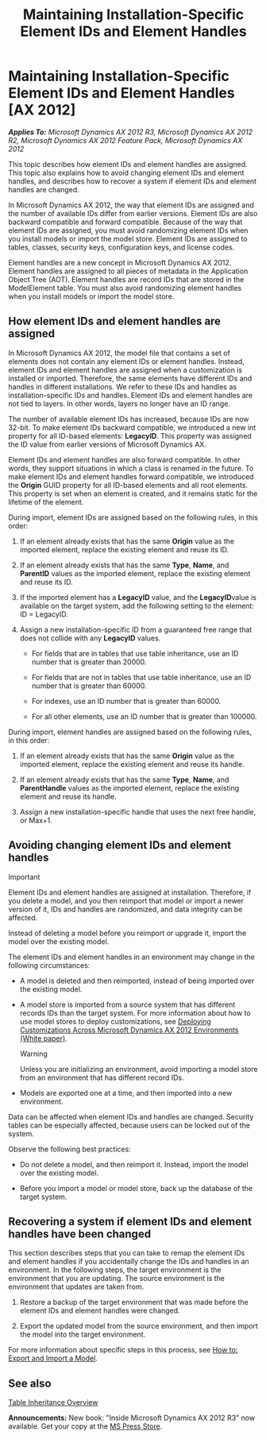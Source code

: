 ﻿---
title: Maintaining Installation-Specific Element IDs and Element Handles
TOCTitle: Maintaining Installation-Specific Element IDs and Element Handles
ms:assetid: e41443b8-1acf-4144-9b7f-2b7c216916ef
ms:mtpsurl: https://technet.microsoft.com/en-us/library/Hh352326(v=AX.60)
ms:contentKeyID: 36687956
ms.date: 05/18/2015
mtps_version: v=AX.60
---

# Maintaining Installation-Specific Element IDs and Element Handles [AX 2012]


_**Applies To:** Microsoft Dynamics AX 2012 R3, Microsoft Dynamics AX 2012 R2, Microsoft Dynamics AX 2012 Feature Pack, Microsoft Dynamics AX 2012_

This topic describes how element IDs and element handles are assigned. This topic also explains how to avoid changing element IDs and element handles, and describes how to recover a system if element IDs and element handles are changed.

In Microsoft Dynamics AX 2012, the way that element IDs are assigned and the number of available IDs differ from earlier versions. Element IDs are also backward compatible and forward compatible. Because of the way that element IDs are assigned, you must avoid randomizing element IDs when you install models or import the model store. Element IDs are assigned to tables, classes, security keys, configuration keys, and license codes.

Element handles are a new concept in Microsoft Dynamics AX 2012. Element handles are assigned to all pieces of metadata in the Application Object Tree (AOT). Element handles are record IDs that are stored in the ModelElement table. You must also avoid randomizing element handles when you install models or import the model store.

## How element IDs and element handles are assigned

In Microsoft Dynamics AX 2012, the model file that contains a set of elements does not contain any element IDs or element handles. Instead, element IDs and element handles are assigned when a customization is installed or imported. Therefore, the same elements have different IDs and handles in different installations. We refer to these IDs and handles as installation-specific IDs and handles. Element IDs and element handles are not tied to layers. In other words, layers no longer have an ID range.

The number of available element IDs has increased, because IDs are now 32-bit. To make element IDs backward compatible, we introduced a new int property for all ID-based elements: **LegacyID**. This property was assigned the ID value from earlier versions of Microsoft Dynamics AX.

Element IDs and element handles are also forward compatible. In other words, they support situations in which a class is renamed in the future. To make element IDs and element handles forward compatible, we introduced the **Origin** GUID property for all ID-based elements and all root elements. This property is set when an element is created, and it remains static for the lifetime of the element.

During import, element IDs are assigned based on the following rules, in this order:

1.  If an element already exists that has the same **Origin** value as the imported element, replace the existing element and reuse its ID.

2.  If an element already exists that has the same **Type**, **Name**, and **ParentID** values as the imported element, replace the existing element and reuse its ID.

3.  If the imported element has a **LegacyID** value, and the **LegacyID**value is available on the target system, add the following setting to the element: ID = LegacyID.

4.  Assign a new installation-specific ID from a guaranteed free range that does not collide with any **LegacyID** values.
    
      - For fields that are in tables that use table inheritance, use an ID number that is greater than 20000.
    
      - For fields that are not in tables that use table inheritance, use an ID number that is greater than 60000.
    
      - For indexes, use an ID number that is greater than 60000.
    
      - For all other elements, use an ID number that is greater than 100000.

During import, element handles are assigned based on the following rules, in this order:

1.  If an element already exists that has the same **Origin** value as the imported element, replace the existing element and reuse its handle.

2.  If an element already exists that has the same **Type**, **Name**, and **ParentHandle** values as the imported element, replace the existing element and reuse its handle.

3.  Assign a new installation-specific handle that uses the next free handle, or Max+1.

## Avoiding changing element IDs and element handles


> [!IMPORTANT]
> <P>Element IDs and element handles are assigned at installation. Therefore, if you delete a model, and you then reimport that model or import a newer version of it, IDs and handles are randomized, and data integrity can be affected.</P>
> <P>Instead of deleting a model before you reimport or upgrade it, import the model over the existing model.</P>



The element IDs and element handles in an environment may change in the following circumstances:

  - A model is deleted and then reimported, instead of being imported over the existing model.

  - A model store is imported from a source system that has different records IDs than the target system. For more information about how to use model stores to deploy customizations, see [Deploying Customizations Across Microsoft Dynamics AX 2012 Environments (White paper)](deploying-customizations-across-microsoft-dynamics-ax-2012-environments-white-paper.md).
    

    > [!WARNING]
    > <P>Unless you are initializing an environment, avoid importing a model store from an environment that has different record IDs.</P>



  - Models are exported one at a time, and then imported into a new environment.

Data can be affected when element IDs and handles are changed. Security tables can be especially affected, because users can be locked out of the system.

Observe the following best practices:

  - Do not delete a model, and then reimport it. Instead, import the model over the existing model.

  - Before you import a model or model store, back up the database of the target system.

## Recovering a system if element IDs and element handles have been changed

This section describes steps that you can take to remap the element IDs and element handles if you accidentally change the IDs and handles in an environment. In the following steps, the target environment is the environment that you are updating. The source environment is the environment that updates are taken from.

1.  Restore a backup of the target environment that was made before the element IDs and element handles were changed.

2.  Export the updated model from the source environment, and then import the model into the target environment.

For more information about specific steps in this process, see [How to: Export and Import a Model](how-to-export-and-import-a-model.md).

## See also

[Table Inheritance Overview](https://technet.microsoft.com/en-us/library/gg881053\(v=ax.60\))

  
**Announcements:** New book: "Inside Microsoft Dynamics AX 2012 R3" now available. Get your copy at the [MS Press Store](https://www.microsoftpressstore.com/store/inside-microsoft-dynamics-ax-2012-r3-9780735685109).


